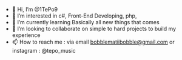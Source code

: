 - 👋 Hi, I’m @1TePo9
- 👀 I’m interested in c#, Front-End Developing, php, 
- 🌱 I’m currently learning Basically all new things that comes
- 💞️ I’m looking to collaborate on simple to hard projects to build my experience
- 📫 How to reach me : via email bobblematiibobble@gmail.com or instagram : @tepo_music

<!---
1TePo9/1TePo9 is a ✨ special ✨ repository because its `README.md` (this file) appears on your GitHub profile.
You can click the Preview link to take a look at your changes.
--->
